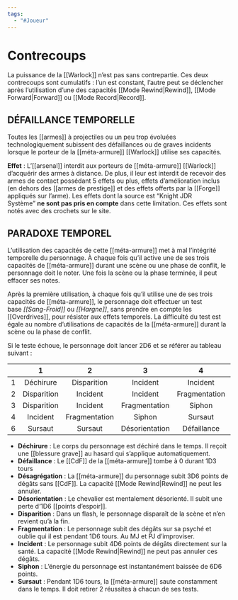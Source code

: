 ```yaml
---
tags:
  - "#Joueur"
---
```

# Contrecoups

La puissance de la [[Warlock]] n’est pas sans contrepartie. Ces deux contrecoups sont cumulatifs : l’un est constant, l’autre peut se déclencher après l’utilisation d’une des capacités [[Mode Rewind|Rewind]], [[Mode Forward|Forward]] ou [[Mode Record|Record]].

## DÉFAILLANCE TEMPORELLE

Toutes les [[armes]] à projectiles ou un peu trop évoluées technologiquement subissent des défaillances ou de graves incidents lorsque le porteur de la [[méta-armure]] [[Warlock]] utilise ses capacités.

**Effet** : L’[[arsenal]] interdit aux porteurs de [[méta-armure]] [[Warlock]] d’acquérir des armes à distance. De plus, il leur est interdit de recevoir des armes de contact possédant 5 effets ou plus, effets d’amélioration inclus (en dehors des [[armes de prestige]] et des effets offerts par la [[Forge]] appliqués sur l’arme). Les effets dont la source est “Knight JDR Système” **ne sont pas pris en compte** dans cette limitation. Ces effets sont notés avec des crochets sur le site.

## PARADOXE TEMPOREL

L’utilisation des capacités de cette [[méta-armure]] met à mal l’intégrité temporelle du personnage. À chaque fois qu’il active une de ses trois capacités de [[méta-armure]] durant une scène ou une phase de conflit, le personnage doit le noter. Une fois la scène ou la phase terminée, il peut effacer ses notes.

Après la première utilisation, à chaque fois qu’il utilise une de ses trois capacités de [[méta-armure]], le personnage doit effectuer un test base _[[Sang-Froid]]_ ou _[[Hargne]]_, sans prendre en compte les [[Overdrives]], pour résister aux effets temporels. La difficulté du test est égale au nombre d’utilisations de capacités de la [[méta-armure]] durant la scène ou la phase de conflit.

Si le teste échoue, le personnage doit lancer 2D6 et se référer au tableau suivant :

|     |      1      |       2       |       3        |       4       |       5        |       6        |
| :-: | :---------: | :-----------: | :------------: | :-----------: | :------------: | :------------: |
|  1  |  Déchirure  |  Disparition  |    Incident    |   Incident    |     Siphon     |    Sursaut     |
|  2  | Disparition |   Incident    |    Incident    | Fragmentation |     Siphon     |    Sursaut     |
|  3  | Disparition |   Incident    | Fragmentation  |    Siphon     |    Sursaut     | Désorientation |
|  4  |  Incident   | Fragmentation |     Siphon     |    Sursaut    | Désorientation | Désagrégation  |
|  6  |   Sursaut   |    Sursaut    | Désorientation |  Défaillance  |  Défaillance   |  Défaillance   |



- **Déchirure** : Le corps du personnage est déchiré dans le temps. Il reçoit une [[blessure grave]] au hasard qui s’applique automatiquement.
- **Défaillance** : Le [[CdF]] de la [[méta-armure]] tombe à 0 durant 1D3 tours
- **Désagrégation** : La [[méta-armure]] du personnage subit 3D6 points de dégâts sans [[CdF]]. La capacité [[Mode Rewind|Rewind]] ne peut les annuler.
- **Désorientation** : Le chevalier est mentalement désorienté. Il subit une perte d‘1D6 [[points d’espoir]].
- **Disparition** : Dans un flash, le personnage disparaît de la scène et n’en revient qu’à la fin.
- **Fragmentation** : Le personnage subit des dégâts sur sa psyché et oublie qui il est pendant 1D6 tours. Au MJ et PJ d’improviser.
- **Incident** : Le personnage subit 4D6 points de dégâts directement sur la santé. La capacité [[Mode Rewind|Rewind]] ne peut pas annuler ces dégâts.
- **Siphon** : L’énergie du personnage est instantanément baissée de 6D6 points.
- **Sursaut** : Pendant 1D6 tours, la [[méta-armure]] saute constamment dans le temps. Il doit retirer 2 réussites à chacun de ses tests.